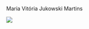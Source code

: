 Maria Vitória Jukowski Martins 

![](https://tenor.com/pt-BR/view/spongebob-squarepants-gay-rainbow-lgbt-pride-month-gif-13950795600460153441)
